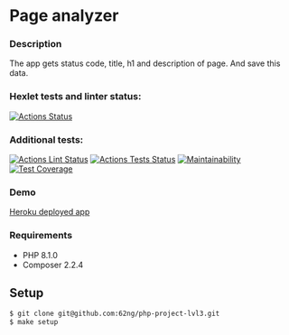 # Page analyzer

### Description
The app gets status code, title, h1 and description of page. And save this data.

### Hexlet tests and linter status:
[![Actions Status](https://github.com/62ng/php-project-lvl3/workflows/hexlet-check/badge.svg)](https://github.com/62ng/php-project-lvl3/actions)

### Additional tests:
[![Actions Lint Status](https://github.com/62ng/php-project-lvl3/workflows/lint-check/badge.svg?branch=main)](https://github.com/62ng/php-project-lvl3/actions/workflows/lint-check.yml)
[![Actions Tests Status](https://github.com/62ng/php-project-lvl3/workflows/tests-check/badge.svg?branch=main)](https://github.com/62ng/php-project-lvl3/actions/workflows/tests-check.yml)
[![Maintainability](https://api.codeclimate.com/v1/badges/59b71870edf049dc3a74/maintainability)](https://codeclimate.com/github/62ng/php-project-lvl3/maintainability)
[![Test Coverage](https://api.codeclimate.com/v1/badges/59b71870edf049dc3a74/test_coverage)](https://codeclimate.com/github/62ng/php-project-lvl3/test_coverage)

### Demo

[Heroku deployed app](https://hexlet-p3.herokuapp.com/)

### Requirements

* PHP 8.1.0
* Composer 2.2.4

## Setup

```sh
$ git clone git@github.com:62ng/php-project-lvl3.git
$ make setup
```
